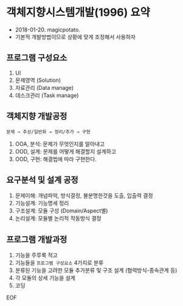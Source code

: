 # **객체지향시스템개발(1996)** 요약
* 2018-01-20. magicpotato.
* 기본적 개발방법이므로 상황에 맞게 조정해서 사용하자

## 프로그램 구성요소
1. UI
2. 문제영역 (Solution)
3. 자료관리 (Data manage)
4. 데스크관리 (Task manage)

## 객체지향 개발공정
`문제 → 추상/일반화 → 정리/추가 → 구현`
1. OOA, 분석: 문제가 무엇인지를 알아내고
2. OOD, 설계: 문제를 어떻게 해결할지 설계하고
3. OOD, 구현: 해결법에 따라 구현한다.

## 요구분석 및 설계 공정
1. 문제이해: 개념파악, 방식결정, 불분명한것을 도출, 입출력 결정
2. 기능설계: 기능명세 정리
3. 구조설계: 모듈 구성 (Domain/Aspect별)
4. 논리설계: 모듈별 논리적 작동방식 결정

## 프로그램 개발과정
1. 기능을 주루룩 적고
2. 기능들을 `프로그램 구성요소` 4가지로 분류
3. 분류된 기능을 고려한 모듈 추가분류 및 구조 설계 (협력방식-종속관계 등)
4. 각 모듈의 상세 기능을 설계
5. 코딩

EOF
